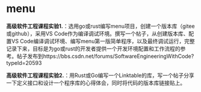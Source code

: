 # menu
**高级软件工程课程实验1.**：选用go或rust编写menu项目，创建一个版本库（gitee或github），采用VS Code作为编译调试环境。撰写一个帖子，从创建版本库、配置VS Code编译调试环境、编写menu第一版简单程序，以及最终调试运行，完整记录下来，目标是为go或rust的开发者提供一个开发环境配置和工作流程的参考。帖子发布到https://bbs.csdn.net/forums/SoftwareEngineeringWithCode?typeId=20593

**高级软件工程课程实验2.**：用Rust或Go编写一个Linktable的库，写一个帖子分享一下定义接口和设计一个程序库的心得体会，同时将代码的版本库链接贴上。

